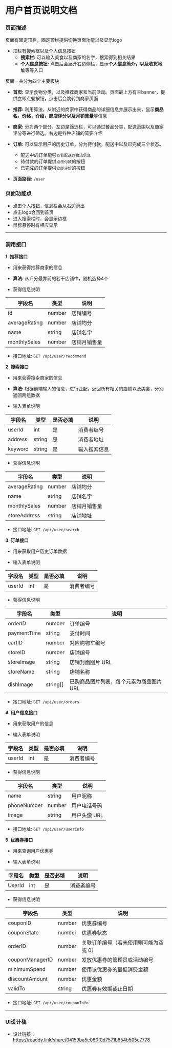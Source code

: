# 用户首页说明文档

### 页面描述

页面有固定顶栏，固定顶栏提供切换页面功能以及显示logo
- 顶栏有搜索框以及个人信息按钮
    - **搜索栏:** 可以输入美食以及商家的名字，搜索得到相关结果
    - **个人信息按钮:** 点击后会展开右边侧栏，显示**个人信息简介，以及收货地址**等等入口

页面一共分为四个主要板块
- **首页:** 显示食物分类，以及推荐商家和当前活动。页面最上方有主banner，提供立即点餐按钮，点击后会跳转到商家页面
- **推荐:** 利用算法，从附近的商家中获得商品的详细信息并展示出来，显示**商品名，价格，介绍，商店评分以及月销售量**等信息
- **商家:** 分为两个部分，左边是筛选栏，可以通过餐品分类，配送范围以及商家评分等进行筛选。右边是各种店铺的简要介绍
- **订单:** 可以显示用户的历史订单，分为待付款，配送中以及已完成三个状态。
    - 配送中的订单能够`查看配送的物流信息`
    - 待付款的订单提供`点击付款`的按钮
    - 已完成的订单提供`立即评价`的按钮


- **页面路径:** `/user`

### 页面功能点

- 点击个人按钮，信息栏会从右边滑出
- 点击logo会回到首页
- 进入搜索栏时，会显示边框
- 鼠标悬停时有相应显示

---

### 调用接口

**1. 推荐接口**

- 用来获得推荐商家的信息

- **算法:** 从评分最靠前的若干店铺中，随机选择4个

- 获得信息说明

| 字段名   |  类型  | 说明   |
| -------- | ----- | ----- |
| id | number |店铺编号 |
| averageRating | number | 店铺均分 |
| name | string | 店铺名字 |
| monthlySales | number | 店铺月销售量 |

- 接口地址: `GET /api/user/recommend`

**2. 搜索接口**

- 用来获得搜索商家的信息

- **算法:** 根据前端输入的信息，进行匹配，返回所有相关的店铺以及美食，分别返回两组数据

- 输入表单说明

| 字段名   | 类型   | 是否必填 | 说明 |
| -------- | ------ | -------- | ----- |
| userId | int | 是 | 消费者编号 |
| address | string | 是 | 消费者地址 |
| keyword | string | 是 | 输入搜索信息 |

- 获得信息说明

| 字段名   |  类型  | 说明   |
| -------- | ----- | ----- |
| averageRating | number | 店铺均分 |
| name | string | 店铺名字 |
| monthlySales | number | 店铺月销售量 |
| storeAddress | string | 店铺地址 |

- 接口地址: `GET /api/user/search`

**3. 订单接口**

- 用来获取用户历史订单数据

- 输入表单说明

| 字段名   | 类型   | 是否必填 | 说明 |
| -------- | ------ | -------- | ----- |
| userId | int | 是 | 消费者编号 |

- 获得信息说明

| 字段名       | 类型        | 说明                                           |
| ------------ | ----------- | ---------------------------------------------- |
| orderID      | number      | 订单编号                                       |
| paymentTime  | string      | 支付时间                                      |
| cartID       | number      | 对应购物车编号                                 |
| storeID      | number      | 店铺编号                                       |
| storeImage   | string      | 店铺封面图片 URL                               |
| storeName    | string      | 店铺名称                                       |
| dishImage    | string[]    | 已购商品图片列表，每个元素为商品图片 URL       |

- 接口地址: `GET /api/user/orders`

**4. 用户信息接口**

- 用来获取用户的信息

- 输入表单说明

| 字段名   | 类型   | 是否必填 | 说明 |
| -------- | ------ | -------- | ----- |
| userId | int | 是 | 消费者编号 |

- 获得信息说明

| 字段名       | 类型        | 说明           |
| ------------ | ----------- | -------------- |
| name         | string      | 用户昵称       |
| phoneNumber  | number      | 用户电话号码   |
| image        | string      | 用户头像 URL   |

- 接口地址: `GET /api/user/userInfo`

**5. 优惠券接口**

- 用来查询用户优惠券

- 输入表单说明

| 字段名   | 类型   | 是否必填 | 说明 |
| -------- | ------ | -------- | ----- |
| UserId | int | 是 | 消费者编号 |

- 获得信息说明

| 字段名          | 类型        | 说明                          |
| --------------- | ----------- | ----------------------------- |
| couponID        | number      | 优惠券编号                    |
| couponState     | number      | 优惠券状态 |
| orderID         | number      | 关联订单编号（若未使用则可能为空或 0） |
| couponManagerID | number      | 发放优惠券的管理员或活动编号 |
| minimumSpend    | number      | 使用该优惠券的最低消费金额  |
| discountAmount  | number      | 优惠金额                      |
| validTo         | string      | 优惠券有效期截止日期 |

- 接口地址: `GET /api/user/couponInfo`

---

### UI设计稿
- 设计链接：https://readdy.link/share/04159ba5e060f0d7571b854b505c7778